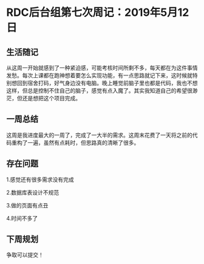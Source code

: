 # RDC后台组第七次周记：2019年5月12日

## 生活随记

从这周一开始就感到了一种紧迫感，可能考核时间所剩不多，每天都在为这件事情发愁。每次上课都在跑神想着要怎么实现功能，有一点思路就记下来，这时候就特别想回到宿舍打码，好气身边没有电脑。晚上睡觉前脑子里也都是代码，我也不想这样，但总是控制不住自己的脑子，感觉有点入魔了。其实我知道自己的希望很渺茫，但还是想把这个项目完成。

## 一周总结

这周是我进度最大的一周了，完成了一大半的需求。这周末花费了一天将之前的代码重构了一遍，虽然有点耗时，但思路真的清晰了很多。

## 存在问题

1.感觉还有很多需求没有完成

2.数据库表设计不规范

3.做的页面有点丑

4.时间不多了

## 下周规划

争取可以提交！


